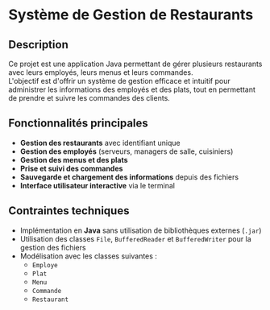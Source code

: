 # Système de Gestion de Restaurants

## Description

Ce projet est une application Java permettant de gérer plusieurs restaurants avec leurs employés, leurs menus et leurs commandes.  
L'objectif est d'offrir un système de gestion efficace et intuitif pour administrer les informations des employés et des plats, tout en permettant de prendre et suivre les commandes des clients.

## Fonctionnalités principales

- **Gestion des restaurants** avec identifiant unique  
- **Gestion des employés** (serveurs, managers de salle, cuisiniers)  
- **Gestion des menus et des plats**  
- **Prise et suivi des commandes**  
- **Sauvegarde et chargement des informations** depuis des fichiers  
- **Interface utilisateur interactive** via le terminal  

## Contraintes techniques

- Implémentation en **Java** sans utilisation de bibliothèques externes (`.jar`)  
- Utilisation des classes `File`, `BufferedReader` et `BufferedWriter` pour la gestion des fichiers  
- Modélisation avec les classes suivantes :  
  - `Employe`  
  - `Plat`  
  - `Menu`  
  - `Commande`  
  - `Restaurant`  
